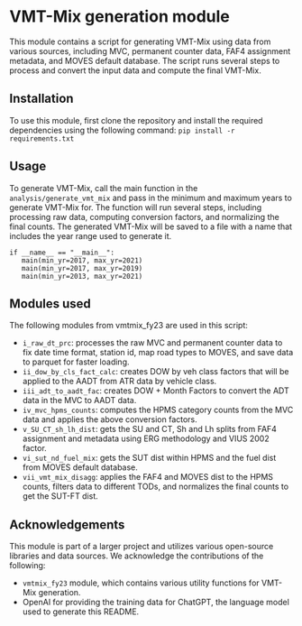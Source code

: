 # VMT-Mix generation module
This module contains a script for generating VMT-Mix using data from various sources, including MVC, permanent counter data, FAF4 assignment metadata, and MOVES default database. The script runs several steps to process and convert the input data and compute the final VMT-Mix.
## Installation
To use this module, first clone the repository and install the required dependencies using the following command:
`pip install -r requirements.txt`
## Usage
To generate VMT-Mix, call the main function in the `analysis/generate_vmt_mix` and pass in the minimum and maximum years to generate VMT-Mix for. The function will run several steps, including processing raw data, computing conversion factors, and normalizing the final counts. The generated VMT-Mix will be saved to a file with a name that includes the year range used to generate it.
 ```
if __name__ == "__main__":
    main(min_yr=2017, max_yr=2021)
    main(min_yr=2017, max_yr=2019)
    main(min_yr=2013, max_yr=2021)
```
## Modules used
The following modules from vmtmix_fy23 are used in this script:

- `i_raw_dt_prc`: processes the raw MVC and permanent counter data to fix date time format, station id, map road types to MOVES, and save data to parquet for faster loading.
- `ii_dow_by_cls_fact_calc`: creates DOW by veh class factors that will be applied to the AADT from ATR data by vehicle class.
- `iii_adt_to_aadt_fac`: creates DOW + Month Factors to convert the ADT data in the MVC to AADT data.
- `iv_mvc_hpms_counts`: computes the HPMS category counts from the MVC data and applies the above conversion factors.
- `v_SU_CT_sh_lh_dist`: gets the SU and CT, Sh and Lh splits from FAF4 assignment and metadata using ERG methodology and VIUS 2002 factor.
- `vi_sut_nd_fuel_mix`: gets the SUT dist within HPMS and the fuel dist from MOVES default database.
- `vii_vmt_mix_disagg`: applies the FAF4 and MOVES dist to the HPMS counts, filters data to different TODs, and normalizes the final counts to get the SUT-FT dist.
## Acknowledgements
This module is part of a larger project and utilizes various open-source libraries and data sources. We acknowledge the contributions of the following:

- `vmtmix_fy23` module, which contains various utility functions for VMT-Mix generation.
- OpenAI for providing the training data for ChatGPT, the language model used to generate this README.